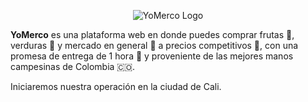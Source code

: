 <p align="center">
<img src="https://raw.githubusercontent.com/Cristiandi/yomerco-api/develop/src/assets/yomerco.png" alt="YoMerco Logo"></p>

**YoMerco** es una plataforma web en donde puedes comprar frutas 🍎, verduras 🌽 y mercado en general 🥑 a precios competitivos 💸, con una promesa de entrega de 1 hora 🛵 y proveniente de las mejores manos campesinas de Colombia 🇨🇴.

Iniciaremos nuestra operación en la ciudad de Cali.
